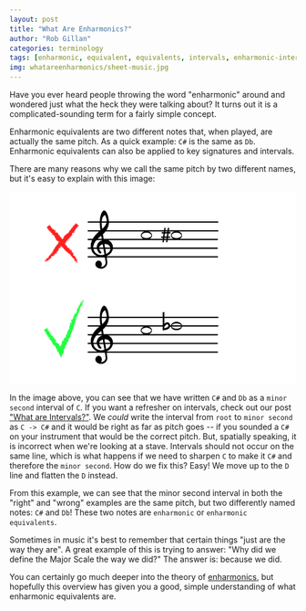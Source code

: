 ```yaml
---
layout: post
title: "What Are Enharmonics?"
author: "Rob Gillan"
categories: terminology
tags: [enharmonic, equivalent, equivalents, intervals, enharmonic-intervals, enharmonic-equivalents, learning, terminology, instruments, instrument]
img: whatareenharmonics/sheet-music.jpg
---
```

Have you ever heard people throwing the word "enharmonic" around and wondered just what the heck they were talking about? It turns out it is a complicated-sounding term for a fairly simple concept.

Enharmonic equivalents are two different notes that, when played, are actually the same pitch. As a quick example: `C#` is the same as `Db`. Enharmonic equivalents can also be applied to key signatures and intervals.

There are many reasons why we call the same pitch by two different names, but it's easy to explain with this image:

![Enharmonic Equivalents](/assets/img/whatareintervals/enharmonic-intervals.png)

In the image above, you can see that we have written `C#` and `Db` as a `minor second` interval of `C`. If you want a refresher on intervals, check out our post ["What are Intervals?"]. We _could_ write the interval from `root` to `minor second` as `C -> C#` and it would be right as far as pitch goes -- if you sounded a `C#` on your instrument that would be the correct pitch. But, spatially speaking, it is incorrect when we're looking at a stave. Intervals should not occur on the same line, which is what happens if we need to sharpen `C` to make it `C#` and therefore the `minor second`. How do we fix this? Easy! We move up to the `D` line and flatten the `D` instead.

From this example, we can see that the minor second interval in both the "right" and "wrong" examples are the same pitch, but two differently named notes: `C#` and `Db`! These two notes are `enharmonic` or `enharmonic equivalents`.

Sometimes in music it's best to remember that certain things "just are the way they are". A great example of this is trying to answer: "Why did we define the Major Scale the way we did?" The answer is: because we did.

You can certainly go much deeper into the theory of [enharmonics], but hopefully this overview has given you a good, simple understanding of what enharmonic equivalents are.

["What are Intervals?"]: /terminology/WhatAreIntervals/ "What are Intervals?"
[enharmonics]: https://en.wikipedia.org/wiki/Enharmonic "Wikipedia: Enharmonics"
